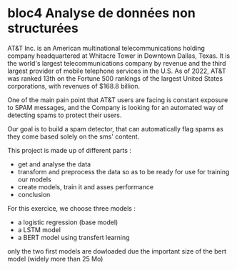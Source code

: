 # bloc4 Analyse de données non structurées

AT&T Inc. is an American multinational telecommunications holding company headquartered at Whitacre Tower in Downtown Dallas, Texas. It is the world's largest telecommunications company by revenue and the third largest provider of mobile telephone services in the U.S. As of 2022, AT&T was ranked 13th on the Fortune 500 rankings of the largest United States corporations, with revenues of $168.8 billion.

One of the main pain point that AT&T users are facing is constant exposure to SPAM messages, and the Company is looking for an automated way of detecting spams to protect their users.

Our goal is to build a spam detector, that can automatically flag spams as they come based solely on the sms' content.

This project is made up of different parts :
- get and analyse the data
- transform and preprocess the data so as to be ready for use for training our models
- create models, train it and asses performance
- conclusion

For this exercice, we choose three models :
- a logistic regression (base model)
- a LSTM model
- a BERT model using transfert learning

only the two first models are dowloaded due the important size of the bert model (widely more than 25 Mo)
